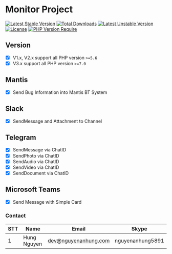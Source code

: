# Monitor Project

[![Latest Stable Version](http://poser.pugx.org/nguyenanhung/monitor/v)](https://packagist.org/packages/nguyenanhung/monitor) [![Total Downloads](http://poser.pugx.org/nguyenanhung/monitor/downloads)](https://packagist.org/packages/nguyenanhung/monitor) [![Latest Unstable Version](http://poser.pugx.org/nguyenanhung/monitor/v/unstable)](https://packagist.org/packages/nguyenanhung/monitor) [![License](http://poser.pugx.org/nguyenanhung/monitor/license)](https://packagist.org/packages/nguyenanhung/monitor) [![PHP Version Require](http://poser.pugx.org/nguyenanhung/monitor/require/php)](https://packagist.org/packages/nguyenanhung/monitor)

## Version

- [x] V1.x, V2.x support all PHP version `>=5.6`
- [x] V3.x support all PHP version `>=7.0`

## Mantis

- [x] Send Bug Information into Mantis BT System

## Slack

- [x] SendMessage and Attachment to Channel

## Telegram

- [x] SendMessage via ChatID
- [x] SendPhoto via ChatID
- [x] SendAudio via ChatID
- [x] SendVideo via ChatID
- [x] SendDocument via ChatID

## Microsoft Teams

- [x] Send Message with Simple Card

### Contact

| STT | Name        | Email                | Skype            |
|-----|-------------|----------------------|------------------|
| 1   | Hung Nguyen | dev@nguyenanhung.com | nguyenanhung5891 |

